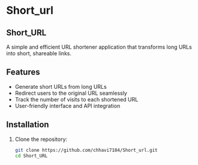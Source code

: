 # Short_url

## Short_URL

A simple and efficient URL shortener application that transforms long URLs into short, shareable links.


## Features

- Generate short URLs from long URLs
- Redirect users to the original URL seamlessly
- Track the number of visits to each shortened URL
- User-friendly interface and API integration

## Installation

1. Clone the repository:
   ```sh
   git clone https://github.com/chhavi7104/Short_url.git
   cd Short_URL

